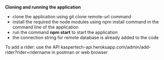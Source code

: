 **Cloning and running the application**

- clone the application using git clone remote-url command
- install the required the node modules using npm install command in the command line of the application
- run the command **npm start** to start the application
- the connection string for remote database is already added to the code


To add a rider:
use the API kaspertech-api.herokuapp.com/admin/add-rider?rider=ridername in postman or web browser
